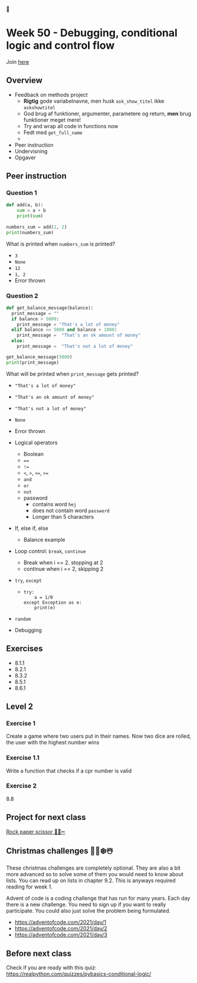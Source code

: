 

# Week 50 - Debugging, conditional logic and control flow

Join [here](https://teams.microsoft.com/l/meetup-join/19:rkh5Vl9ssYsl6go6ZjONTrjgaxsha3T0RyQPdiU2I8E1@thread.tacv2/1639408908489?context=%7B%22Tid%22:%22d10c3c6e-c228-4944-8b6a-6067c6afe3c9%22,%22Oid%22:%2232e4ca2f-6ba3-4bdf-bb5f-7414a5ae6d0b%22%7D)



## Overview

- Feedback on methods project
  - **Rigtig** gode variabelnavne, men husk `ask_show_titel` ikke `askshowtitel`
  - God brug af funktioner, argumenter, parametere og return, **men** brug funktioner meget mere!
  - Try and wrap all code in functions now
  - Fedt med `get_full_name`
  - 
- Peer instruction
- Undervisning
- Opgaver



## Peer instruction



### Question 1

```python
def add(a, b):
	sum = a + b
	print(sum)
	
numbers_sum = add(1, 2)
print(numbers_sum)
```

What is printed when `numbers_sum` is printed?

- `3`
- `None`
- `12`
- `1, 2`
- Error thrown



### Question 2

```python
def get_balance_message(balance):
  print_message = ""
  if balance > 5000:
    print_message = "That's a lot of money"
  elif balance <= 5000 and balance > 1000:
    print_message =  "That's an ok amount of money"
  else:
    print_message =  "That's not a lot of money"

get_balance_message(5000)
print(print_message)
```

What will be printed when `print_message` gets printed?

- `"That's a lot of money"`
- `"That's an ok amount of money"`
- `"That's not a lot of money"`
- `None`
- Error thrown





- Logical operators
  - Boolean
  - `==`
  - `!=`
  - `<`, `>`, `<=`, `>=`
  - `and`
  - `or`
  - `not`
  - password
    - contains word `hej`
    - does not contain word `password`
    - Longer than 5 characters
  
- If, else if, else

  - Balance example

- Loop control: `break`, `continue`

  - Break when i == 2. stopping at 2
  - continue when i == 2, skipping 2

- `try`, `except`

  - ```
    try:
        a = 1/0
    except Exception as e:
        print(e)
    ```

- `random`

- Debugging



## Exercises

- 8.1.1
- 8.2.1
- 8.3.2
- 8.5.1
- 8.6.1



## Level 2



### Exercise 1

Create a game where two users put in their names. Now two dice are rolled, the user with the highest number wins



### Exercise 1.1

Write a function that checks if a cpr number is valid



### Exercise 2

8.8



## Project for next class

[Rock paper scissor 🤘🔖✂](../projects/rock-paper-scissor.md) 



## Christmas challenges 🎄🎅❄️☃️

These christmas challenges are completely optional. They are also a bit more advanced so to solve some of them you would need to know about lists. You can read up on lists in chapter 9.2. This is anyways required reading for week 1. 



Advent of code is a coding challenge that has run for many years. Each day there is a new challenge. You need to sign up if you want to really participate. You could also just solve the problem being formulated. 

- https://adventofcode.com/2021/day/1
- https://adventofcode.com/2021/day/2
- https://adventofcode.com/2021/day/3



## Before next class

Check if you are ready with this quiz: https://realpython.com/quizzes/pybasics-conditional-logic/
